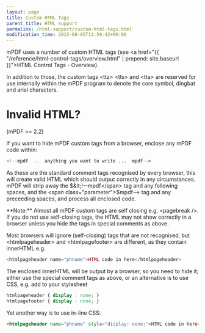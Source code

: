 ```yaml
---
layout: page
title: Custom HTML Tags
parent_title: HTML support
permalink: /html-support/custom-html-tags.html
modification_time: 2015-08-05T11:59:42+00:00
---
```


mPDF uses a number of custom HTML tags (see 
<a href="{{ "/reference/html-control-tags/overview.html" | prepend: site.baseurl }}">HTML Control Tags - Overview</a>).

In addition to those, the custom tags &lt;ttz&gt; &lt;tts&gt; and &lt;tta&gt; are reserved for use internally within 
the mPDF program to denote the core symbol, dingbat and arial characters.

# Invalid HTML?

(mPDF >= 2.2)

If you want to hide mPDF custom tags from a browser, enclose any mPDF code within:

```php
<!--mpdf  ..  anything you want to write ...  mpdf-->

```

As these are the standard comment tags recognised by every browser, this will create valid HTML which should output 
correctly in any circumstances. mPDF will strip away the <span class="parameter">$&lt;!--mpdf</span> tag and any 
following spaces, and the <span class="parameter">$mpdf--&gt;</span> tag and any preceeding spaces, and process all 
enclosed code.

<div class="alert alert-info" role="alert" markdown="1">
    **Note:** Almost all mPDF custom tags are self closing e.g. &lt;pagebreak /&gt;. If you do not use 
    self-closing tags, the HTML may not show correctly in a browser unless you hide the tags in special comments as above.
</div>

Most browsers will ignore (self-closing) tags that are not recognised, but &lt;htmlpageheader&gt; and 
&lt;htmlpagefooter&gt; are different, as they contain innerHTML e.g.

```php
<htmlpageheader name="phname">HTML code in here</htmlpageheader>

```

The enclosed innerHTML will be output by a browser, so you need to hide it; either use the special comment 
tags as above, or an alternative is to use CSS, e.g. add to your stylesheet

```css
htmlpageheader { display : none; }
htmlpagefooter { display : none; }

```

Yet another way is to use in-line CSS:

```html
<htmlpageheader name="phname" style="display: none;">HTML code in here</htmlpageheader>

```

